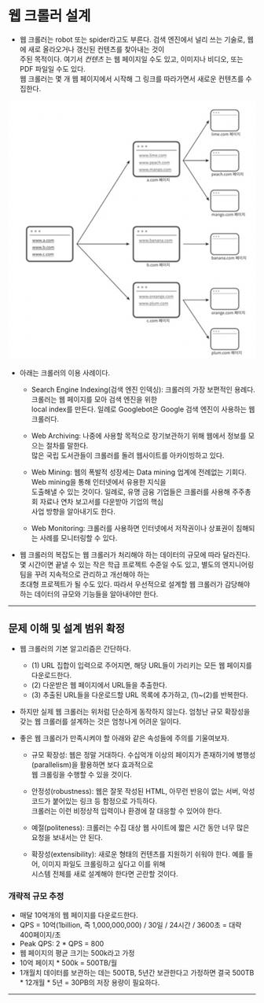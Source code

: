 # 웹 크롤러 설계

- 웹 크롤러는 robot 또는 spider라고도 부른다. 검색 엔진에서 널리 쓰는 기술로, 웹에 새로 올라오거나 갱신된 컨텐츠를 찾아내는 것이  
  주된 목적이다. 여기서 _컨텐츠_ 는 웹 페이지일 수도 있고, 이미지나 비디오, 또는 PDF 파일일 수도 있다.  
  웹 크롤러는 몇 개 웹 페이지에서 시작해 그 링크를 따라가면서 새로운 컨텐츠를 수집한다.

![picture 1](/images/SDI_WC_1.png)

- 아래는 크롤러의 이용 사례이다.

  - Search Engine Indexing(검색 엔진 인덱싱): 크롤러의 가장 보편적인 용례다. 크롤러는 웹 페이지를 모아 검색 엔진을 위한  
    local index를 만든다. 일례로 Googlebot은 Google 검색 엔진이 사용하는 웹 크롤러다.

  - Web Archiving: 나중에 사용할 목적으로 장기보관하기 위해 웹에서 정보를 모으는 절차를 말한다.  
    많은 국립 도서관들이 크롤러를 돌려 웹사이트를 아카이빙하고 있다.

  - Web Mining: 웹의 폭발적 성장세는 Data mining 업계에 전례없는 기회다. Web mining을 통해 인터넷에서 유용한 지식을  
    도출해낼 수 있는 것이다. 일례로, 유명 금융 기업들은 크롤러를 사용해 주주총회 자료나 연차 보고서를 다운받아 기업의 핵심  
    사업 방향을 알아내기도 한다.

  - Web Monitoring: 크롤러를 사용하면 인터넷에서 저작권이나 상표권이 침해되는 사례를 모니터링할 수 있다.

- 웹 크롤러의 복잡도는 웹 크롤러가 처리해야 하는 데이터의 규모에 따라 달라진다.  
  몇 시간이면 끝낼 수 있는 작은 학급 프로젝트 수준일 수도 있고, 별도의 엔지니어링 팀을 꾸려 지속적으로 관리하고 개선해야 하는  
  초대형 프로젝트가 될 수도 있다. 따라서 우선적으로 설계할 웹 크롤러가 감당해야 하는 데이터의 규모와 기능들을 알아내야만 한다.

---

## 문제 이해 및 설계 범위 확정

- 웹 크롤러의 기본 알고리즘은 간단하다.

  - (1) URL 집합이 입력으로 주어지면, 해당 URL들이 가리키는 모든 웹 페이지를 다운로드한다.
  - (2) 다운받은 웹 페이지에서 URL들을 추출한다.
  - (3) 추출된 URL들을 다운로드할 URL 목록에 추가하고, (1)~(2)를 반복한다.

- 하지만 실제 웹 크롤러는 위처럼 단순하게 동작하지 않는다. 엄청난 규모 확장성을 갖는 웹 크롤러를 설계하는 것은 엄청나게 어려운 일이다.

- 좋은 웹 크롤러가 만족시켜야 할 아래와 같은 속성들에 주의를 기울여보자.

  - 규모 확장성: 웹은 정말 거대하다. 수십억개 이상의 페이지가 존재하기에 병행성(parallelism)을 활용하면 보다 효과적으로  
    웹 크롤링을 수행할 수 있을 것이다.

  - 안정성(robustness): 웹은 잘못 작성된 HTML, 아무런 반응이 없는 서버, 악성 코드가 붙어있는 링크 등 함정으로 가득하다.  
    크롤러는 이런 비정상적 입력이나 환경에 잘 대응할 수 있어야 한다.

  - 예절(politeness): 크롤러는 수집 대상 웹 사이트에 짧은 시간 동안 너무 많은 요청을 보내서는 안 된다.

  - 확장성(extensibility): 새로운 형태의 컨텐츠를 지원하기 쉬워야 한다. 예를 들어, 이미지 파일도 크롤링하고 싶다고 이를 위해  
    시스템 전체를 새로 설계해야 한다면 곤란할 것이다.

### 개략적 규모 추정

- 매달 10억개의 웹 페이지를 다운로드한다.
- QPS = 10억(1billion, 즉 1,000,000,000) / 30일 / 24시간 / 3600초 = 대략 400페이지/초
- Peak QPS: 2 \* QPS = 800
- 웹 페이지의 평균 크기는 500k라고 가정
- 10억 페이지 \* 500k = 500TB/월
- 1개월치 데이터를 보관하는 데는 500TB, 5년간 보관한다고 가정하면 결국 500TB \* 12개월 \* 5년 = 30PB의 저장 용량이 필요하다.

---

